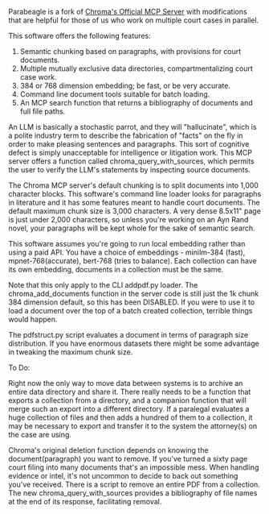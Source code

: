 Parabeagle is a fork of [Chroma's Official MCP Server](https://github.com/chroma-core/chroma-mcp/) with modifications that are helpful for those of us who work on multiple court cases in parallel.

This software offers the following features:

1. Semantic chunking based on paragraphs, with provisions for court documents.
2. Multiple mutually exclusive data directories, compartmentalizing court case work.
3. 384 or 768 dimension embedding; be fast, or be very accurate.
4. Command line document tools suitable for batch loading.
5. An MCP search function that returns a bibliography of documents and full file paths.

An LLM is basically a stochastic parrot, and they will "hallucinate", which is a polite industry term to describe the fabrication of "facts" on the fly in order to make pleasing sentences and paragraphs. This sort of cognitive defect is simply unacceptable for intelligence or litigation work. This MCP server offers a function called chroma_query_with_sources, which permits the user to verify the LLM's statements by inspecting source documents. 


The Chroma MCP server's default chunking is to split documents into 1,000 character blocks. This software's command line loader looks for paragraphs in literature and it has some features meant to handle court documents. The default maximum chunk size is 3,000 characters. A very dense 8.5x11" page is just under 2,000 characters, so unless you're working on an Ayn Rand novel, your paragraphs will be kept whole for the sake of semantic search.


This software assumes you're going to run local embedding rather than using a paid API. You have a choice of embeddings - minilm-384 (fast), mpnet-768(accurate), bert-768 (tries to balance). Each collection can have its own embedding, documents in a collection must be the same. 

Note that this only apply to the CLI addpdf.py loader. The chroma_add_documents function in the server code is still just the 1k chunk 384 dimension default, so this has been DISABLED. If you were to use it to load a document over the top of a batch created collection, terrible things would happen.

The pdfstruct.py script evaluates a document in terms of paragraph size distribution. If you have enormous datasets there might be some advantage in tweaking the maximum chunk size.

To Do:

Right now the only way to move data between systems is to archive an entire data directory and share it. There really needs to be a function that exports a collection from a directory, and a companion function that will merge such an export into a different directory. If a paralegal evaluates a huge collection of files and then adds a hundred of them to a collection, it may be necessary to export and transfer it to the system the attorney(s) on the case are using.

Chroma's original deletion function depends on knowing the document(paragraph) you want to remove. If you've turned a sixty page court filing into many documents that's an impossible mess. When handling evidence or intel, it's not uncommon to decide to back out something you've received. There is a script to remove an entire PDF from a collection. The new chroma_query_with_sources provides a bibliography of file names at the end of its response, facilitating removal.